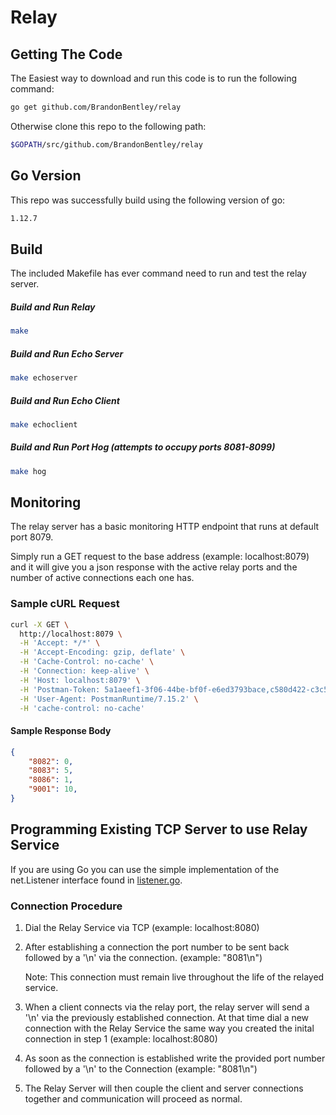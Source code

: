 # Relay

## Getting The Code
The Easiest way to download and run this code is to run the following command:

```bash
go get github.com/BrandonBentley/relay
```
Otherwise clone this repo to the following path:
```bash
$GOPATH/src/github.com/BrandonBentley/relay
```

## Go Version
This repo was successfully build using the following version of go:
```bash
1.12.7
```

## Build
The included Makefile has ever command need to run and test the relay server.
##### Build and Run Relay
```bash 
make
```
##### Build and Run Echo Server
```bash 
make echoserver
```

##### Build and Run Echo Client
```bash 
make echoclient
```

##### Build and Run Port Hog (attempts to occupy ports 8081-8099)
```bash 
make hog
```

## Monitoring
The relay server has a basic monitoring HTTP endpoint that runs at default port 8079.

Simply run a GET request to the base address (example: localhost:8079) and it will give you a json response with the active relay ports and the number of active connections each one has.

### Sample cURL Request
```bash
curl -X GET \
  http://localhost:8079 \
  -H 'Accept: */*' \
  -H 'Accept-Encoding: gzip, deflate' \
  -H 'Cache-Control: no-cache' \
  -H 'Connection: keep-alive' \
  -H 'Host: localhost:8079' \
  -H 'Postman-Token: 5a1aeef1-3f06-44be-bf0f-e6ed3793bace,c580d422-c3c5-4954-8c16-085e98581378' \
  -H 'User-Agent: PostmanRuntime/7.15.2' \
  -H 'cache-control: no-cache'
```

#### Sample Response Body
```json
{
    "8082": 0,
    "8083": 5,
    "8086": 1,
    "9001": 10,
}
```


## Programming Existing TCP Server to use Relay Service
If you are using Go you can use the simple implementation of the net.Listener interface found in [listener.go](tools\echoserver\relayclient\listener.go).

### Connection Procedure
1. Dial the Relay Service via TCP (example: localhost:8080)
   
2. After establishing a connection the port number to be sent back followed by a '\n' via the connection. (example: "8081\n")
   
   Note: This connection must remain live throughout the life of the relayed service.

3. When a client connects via the relay port, the relay server will send a '\n' via the previously established connection. At that time dial a new connection with the Relay Service the same way you created the inital connection in step 1 (example: localhost:8080)
   
4. As soon as the connection is established write the provided port number followed by a '\n' to the Connection (example: "8081\n")
   
5. The Relay Server will then couple the client and server connections together and communication will proceed as normal.

